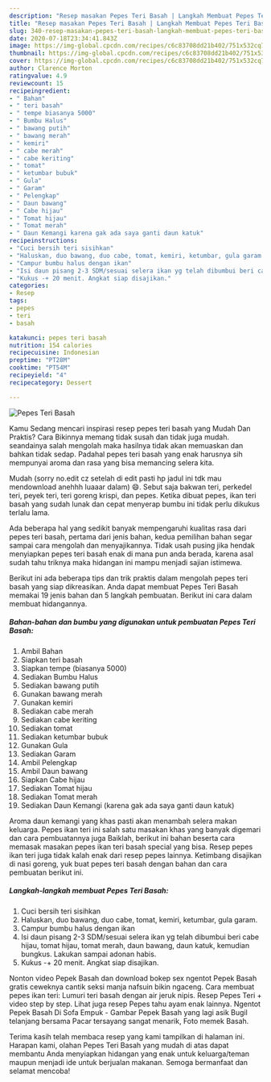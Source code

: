 ```yaml
---
description: "Resep masakan Pepes Teri Basah | Langkah Membuat Pepes Teri Basah Yang Enak Banget"
title: "Resep masakan Pepes Teri Basah | Langkah Membuat Pepes Teri Basah Yang Enak Banget"
slug: 340-resep-masakan-pepes-teri-basah-langkah-membuat-pepes-teri-basah-yang-enak-banget
date: 2020-07-18T23:34:41.843Z
image: https://img-global.cpcdn.com/recipes/c6c83708dd21b402/751x532cq70/pepes-teri-basah-foto-resep-utama.jpg
thumbnail: https://img-global.cpcdn.com/recipes/c6c83708dd21b402/751x532cq70/pepes-teri-basah-foto-resep-utama.jpg
cover: https://img-global.cpcdn.com/recipes/c6c83708dd21b402/751x532cq70/pepes-teri-basah-foto-resep-utama.jpg
author: Clarence Morton
ratingvalue: 4.9
reviewcount: 15
recipeingredient:
- " Bahan"
- " teri basah"
- " tempe biasanya 5000"
- " Bumbu Halus"
- " bawang putih"
- " bawang merah"
- " kemiri"
- " cabe merah"
- " cabe keriting"
- " tomat"
- " ketumbar bubuk"
- " Gula"
- " Garam"
- " Pelengkap"
- " Daun bawang"
- " Cabe hijau"
- " Tomat hijau"
- " Tomat merah"
- " Daun Kemangi karena gak ada saya ganti daun katuk"
recipeinstructions:
- "Cuci bersih teri sisihkan"
- "Haluskan, duo bawang, duo cabe, tomat, kemiri, ketumbar, gula garam."
- "Campur bumbu halus dengan ikan"
- "Isi daun pisang 2-3 SDM/sesuai selera ikan yg telah dibumbui beri cabe hijau, tomat hijau, tomat merah, daun bawang, daun katuk, kemudian bungkus. Lakukan sampai adonan habis."
- "Kukus -+ 20 menit. Angkat siap disajikan."
categories:
- Resep
tags:
- pepes
- teri
- basah

katakunci: pepes teri basah 
nutrition: 154 calories
recipecuisine: Indonesian
preptime: "PT28M"
cooktime: "PT54M"
recipeyield: "4"
recipecategory: Dessert

---
```



![Pepes Teri Basah](https://img-global.cpcdn.com/recipes/c6c83708dd21b402/751x532cq70/pepes-teri-basah-foto-resep-utama.jpg)

Kamu Sedang mencari inspirasi resep pepes teri basah yang Mudah Dan Praktis? Cara Bikinnya memang tidak susah dan tidak juga mudah. seandainya salah mengolah maka hasilnya tidak akan memuaskan dan bahkan tidak sedap. Padahal pepes teri basah yang enak harusnya sih mempunyai aroma dan rasa yang bisa memancing selera kita.

Mudah (sorry no.edit cz setelah di edit pasti hp jadul ini tdk mau mendownload anehhh luaaar dalam) 😄. Sebut saja bakwan teri, perkedel teri, peyek teri, teri goreng krispi, dan pepes. Ketika dibuat pepes, ikan teri basah yang sudah lunak dan cepat menyerap bumbu ini tidak perlu dikukus terlalu lama.

Ada beberapa hal yang sedikit banyak mempengaruhi kualitas rasa dari pepes teri basah, pertama dari jenis bahan, kedua pemilihan bahan segar sampai cara mengolah dan menyajikannya. Tidak usah pusing jika hendak menyiapkan pepes teri basah enak di mana pun anda berada, karena asal sudah tahu triknya maka hidangan ini mampu menjadi sajian istimewa.


Berikut ini ada beberapa tips dan trik praktis dalam mengolah pepes teri basah yang siap dikreasikan. Anda dapat membuat Pepes Teri Basah memakai 19 jenis bahan dan 5 langkah pembuatan. Berikut ini cara dalam membuat hidangannya.

<!--inarticleads1-->

##### Bahan-bahan dan bumbu yang digunakan untuk pembuatan Pepes Teri Basah:

1. Ambil  Bahan
1. Siapkan  teri basah
1. Siapkan  tempe (biasanya 5000)
1. Sediakan  Bumbu Halus
1. Sediakan  bawang putih
1. Gunakan  bawang merah
1. Gunakan  kemiri
1. Sediakan  cabe merah
1. Sediakan  cabe keriting
1. Sediakan  tomat
1. Sediakan  ketumbar bubuk
1. Gunakan  Gula
1. Sediakan  Garam
1. Ambil  Pelengkap
1. Ambil  Daun bawang
1. Siapkan  Cabe hijau
1. Sediakan  Tomat hijau
1. Sediakan  Tomat merah
1. Sediakan  Daun Kemangi (karena gak ada saya ganti daun katuk)


Aroma daun kemangi yang khas pasti akan menambah selera makan keluarga. Pepes ikan teri ini salah satu masakan khas yang banyak digemari dan cara pembuatannya juga Baiklah, berikut ini bahan beserta cara memasak masakan pepes ikan teri basah special yang bisa. Resep pepes ikan teri juga tidak kalah enak dari resep pepes lainnya. Ketimbang disajikan di nasi goreng, yuk buat pepes teri basah dengan bahan dan cara pembuatan berikut ini. 

<!--inarticleads2-->

##### Langkah-langkah membuat Pepes Teri Basah:

1. Cuci bersih teri sisihkan
1. Haluskan, duo bawang, duo cabe, tomat, kemiri, ketumbar, gula garam.
1. Campur bumbu halus dengan ikan
1. Isi daun pisang 2-3 SDM/sesuai selera ikan yg telah dibumbui beri cabe hijau, tomat hijau, tomat merah, daun bawang, daun katuk, kemudian bungkus. Lakukan sampai adonan habis.
1. Kukus -+ 20 menit. Angkat siap disajikan.


Nonton video Pepek Basah dan download bokep sex ngentot Pepek Basah gratis ceweknya cantik seksi manja nafsuin bikin ngaceng. Cara membuat pepes ikan teri: Lumuri teri basah dengan air jeruk nipis. Resep Pepes Teri + video step by step. Lihat juga resep Pepes tahu ayam enak lainnya. Ngentot Pepek Basah Di Sofa Empuk - Gambar Pepek Basah yang lagi asik Bugil telanjang bersama Pacar tersayang sangat menarik, Foto memek Basah. 

Terima kasih telah membaca resep yang kami tampilkan di halaman ini. Harapan kami, olahan Pepes Teri Basah yang mudah di atas dapat membantu Anda menyiapkan hidangan yang enak untuk keluarga/teman maupun menjadi ide untuk berjualan makanan. Semoga bermanfaat dan selamat mencoba!
